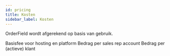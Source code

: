```yaml
---
id: pricing
title: Kosten
sidebar_label: Kosten
---
```


OrderField wordt afgerekend op basis van gebruik.

Basisfee voor hosting en platform
Bedrag per sales rep account
Bedrag per (actieve) klant

